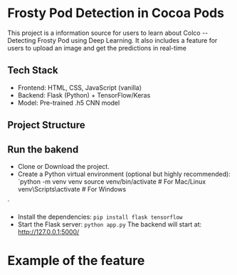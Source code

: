 # Frosty Pod Detection in Cocoa Pods

This project is a information source for users to learn about Colco -- Detecting Frosty Pod using Deep Learning. It also includes a feature for users to upload an image and get the predictions in real-time

## Tech Stack
- Frontend: HTML, CSS, JavaScript (vanilla)
- Backend: Flask (Python) + TensorFlow/Keras
- Model: Pre-trained .h5 CNN model

## Project Structure 

## Run the bakend 
- Clone or Download the project.
- Create a Python virtual environment (optional but highly recommended):
`python -m venv venv
source venv/bin/activate    # For Mac/Linux
venv\Scripts\activate       # For Windows

`
- Install the dependencies: `pip install flask tensorflow`
- Start the Flask server: `python app.py`
  The backend will start at:  http://127.0.0.1:5000/

# Example of the feature
